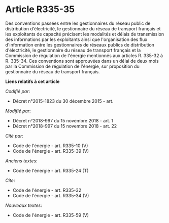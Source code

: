 # Article R335-35

Des conventions passées entre les gestionnaires du réseau public de distribution d'électricité, le gestionnaire du réseau de
transport français et les exploitants de capacité précisent les modalités et délais de transmission des informations par les
exploitants ainsi que l'organisation des flux d'information entre les gestionnaires de réseaux publics de distribution
d'électricité, le gestionnaire du réseau de transport français et la Commission de régulation de l'énergie mentionnés aux
articles R. 335-32 à R. 335-34. Ces conventions sont approuvées dans un délai de deux mois par la Commission de régulation de
l'énergie, sur proposition du gestionnaire du réseau de transport français.

**Liens relatifs à cet article**

_Codifié par_:

  - Décret n°2015-1823 du 30 décembre 2015 - art.

_Modifié par_:

  - Décret n°2018-997 du 15 novembre 2018 - art. 1
  - Décret n°2018-997 du 15 novembre 2018 - art. 22

_Cité par_:

  - Code de l'énergie - art. R335-10 (V)
  - Code de l'énergie - art. R335-39 (V)

_Anciens textes_:

  - Code de l'énergie - art. R335-24 (T)

_Cite_:

  - Code de l'énergie - art. R335-32
  - Code de l'énergie - art. R335-34 (V)

_Nouveaux textes_:

  - Code de l'énergie - art. R335-59 (V)
